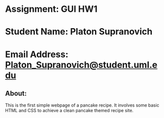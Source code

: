 # Assignment: GUI HW1
# Student Name: Platon Supranovich
# Email Address: Platon_Supranovich@student.uml.edu

## About:
This is the first simple webpage of a pancake recipe. It involves some basic HTML and CSS to achieve a clean pancake themed recipe site.